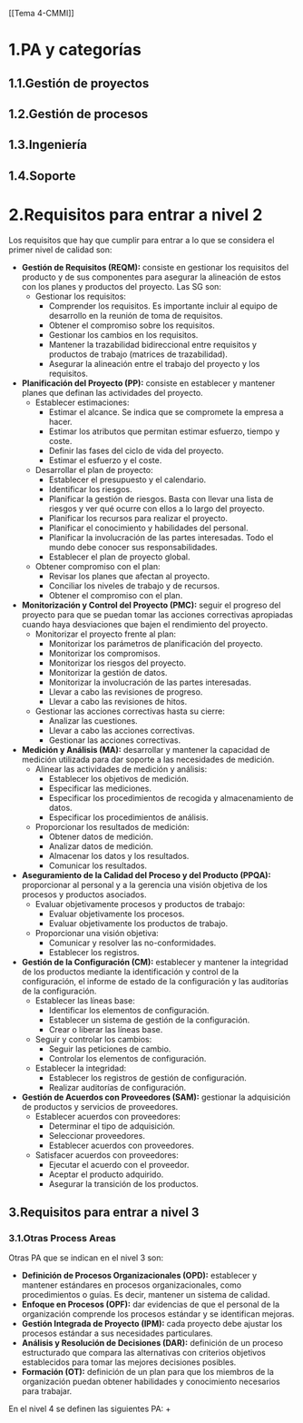 [[Tema 4-CMMI]]

# 1.PA y categorías
## 1.1.Gestión de proyectos

## 1.2.Gestión de procesos

## 1.3.Ingeniería

## 1.4.Soporte

# 2.Requisitos para entrar a nivel 2
Los requisitos que hay que cumplir para entrar a lo que se considera el primer nivel de calidad son:
+ **Gestión de Requisitos (REQM):** consiste en gestionar los requisitos del producto y de sus componentes para asegurar la alineación de estos con los planes y productos del proyecto. Las SG son:
	+ Gestionar los requisitos:
		+ Comprender los requisitos. Es importante incluir al equipo de desarrollo en la reunión de toma de requisitos.
		+ Obtener el compromiso sobre los requisitos. 
		+ Gestionar los cambios en los requisitos.
		+ Mantener la trazabilidad bidireccional entre requisitos y productos de trabajo (matrices de trazabilidad).
		+ Asegurar la alineación entre el trabajo del proyecto y los requisitos.
+ **Planificación del Proyecto (PP):** consiste en establecer y mantener planes que definan las actividades del proyecto.
	+ Establecer estimaciones:
		+ Estimar el alcance. Se indica que se compromete la empresa a hacer.
		+ Estimar los atributos que permitan estimar esfuerzo, tiempo y coste. 
		+ Definir las fases del ciclo de vida del proyecto.
		+ Estimar el esfuerzo y el coste.
	+ Desarrollar el plan de proyecto:
		+ Establecer el presupuesto y el calendario.
		+ Identificar los riesgos.
		+ Planificar la gestión de riesgos. Basta con llevar una lista de riesgos y ver qué ocurre con ellos a lo largo del proyecto.
		+ Planificar los recursos para realizar el proyecto.
		+ Planificar el conocimiento y habilidades del personal.
		+ Planificar la involucración de las partes interesadas. Todo el mundo debe conocer sus responsabilidades.
		+ Establecer el plan de proyecto global.
	+ Obtener compromiso con el plan:
		+ Revisar los planes que afectan al proyecto.
		+ Conciliar los niveles de trabajo y de recursos.
		+ Obtener el compromiso con el plan.
+ **Monitorización y Control del Proyecto (PMC):** seguir el progreso del proyecto para que se puedan tomar las acciones correctivas  apropiadas cuando haya desviaciones que bajen el rendimiento del proyecto.
	+ Monitorizar el proyecto frente al plan:
		+ Monitorizar los parámetros de planificación del proyecto.
		+ Monitorizar los compromisos.
		+ Monitorizar los riesgos del proyecto.
		+ Monitorizar la gestión de datos.
		+ Monitorizar la involucración de las partes interesadas.
		+ Llevar a cabo las revisiones de progreso.
		+ Llevar a cabo las revisiones de hitos.
	+ Gestionar las acciones correctivas hasta su cierre: 
		+ Analizar las cuestiones.
		+ Llevar a cabo las acciones correctivas.
		+ Gestionar las acciones correctivas.
+ **Medición y Análisis (MA):** desarrollar y mantener la capacidad de medición utilizada para dar soporte a las necesidades de medición.
	+ Alinear las actividades de medición y análisis:
		+ Establecer los objetivos de medición.
		+ Especificar las mediciones.
		+ Especificar los procedimientos de recogida y almacenamiento de datos.
		+ Especificar los procedimientos de análisis.
	+ Proporcionar los resultados de medición:
		+ Obtener datos de medición.
		+ Analizar datos de medición.
		+ Almacenar los datos y los resultados.
		+ Comunicar los resultados.
+ **Aseguramiento de la Calidad del Proceso y del Producto (PPQA):** proporcionar al personal y a la gerencia una visión objetiva de los procesos y productos asociados.
	+ Evaluar objetivamente procesos y productos de trabajo:
		+ Evaluar objetivamente los procesos.
		+ Evaluar objetivamente los productos de trabajo.
	+ Proporcionar una visión objetiva:
		+ Comunicar y resolver las no-conformidades.
		+ Establecer los registros. 
+ **Gestión de la Configuración (CM):** establecer y mantener la integridad de los productos mediante la identificación y control de la configuración, el informe de estado de la configuración y las auditorías de la configuración.
	+ Establecer las líneas base:
		+ Identificar los elementos de configuración.
		+ Establecer un sistema de gestión de la configuración.
		+ Crear o liberar las líneas base.
	+ Seguir y controlar los cambios:
		+ Seguir las peticiones de cambio.
		+ Controlar los elementos de configuración.
	+ Establecer la integridad:
		+ Establecer los registros de gestión de configuración.
		+ Realizar auditorías de configuración.
+ **Gestión de Acuerdos con Proveedores (SAM):** gestionar la adquisición de productos y servicios de proveedores.
	+ Establecer acuerdos con proveedores:
		+ Determinar el tipo de adquisición.
		+ Seleccionar proveedores.
		+ Establecer acuerdos con proveedores.
	+ Satisfacer acuerdos con proveedores:
		+ Ejecutar el acuerdo con el proveedor.
		+ Aceptar el producto adquirido.
		+ Asegurar la transición de los productos.

## 3.Requisitos para entrar a nivel 3

### 3.1.Otras Process Areas
Otras PA que se indican en el nivel 3 son:
+ **Definición de Procesos Organizacionales (OPD):** establecer y mantener estándares en procesos organizacionales, como procedimientos o guías. Es decir, mantener un sistema de calidad.
+ **Enfoque en Procesos (OPF):** dar evidencias de que el personal de la organización comprende los procesos estándar y se identifican mejoras.
+ **Gestión Integrada de Proyecto (IPM):** cada proyecto debe ajustar los procesos estándar a sus necesidades particulares.
+ **Análisis y Resolución de Decisiones (DAR):** definición de un proceso estructurado que compara las alternativas con criterios objetivos establecidos para tomar las mejores decisiones posibles.
+ **Formación (OT):** definición de un plan para que los miembros de la organización puedan obtener habilidades y conocimiento necesarios para trabajar.

En el nivel 4 se definen las siguientes PA:
+ 